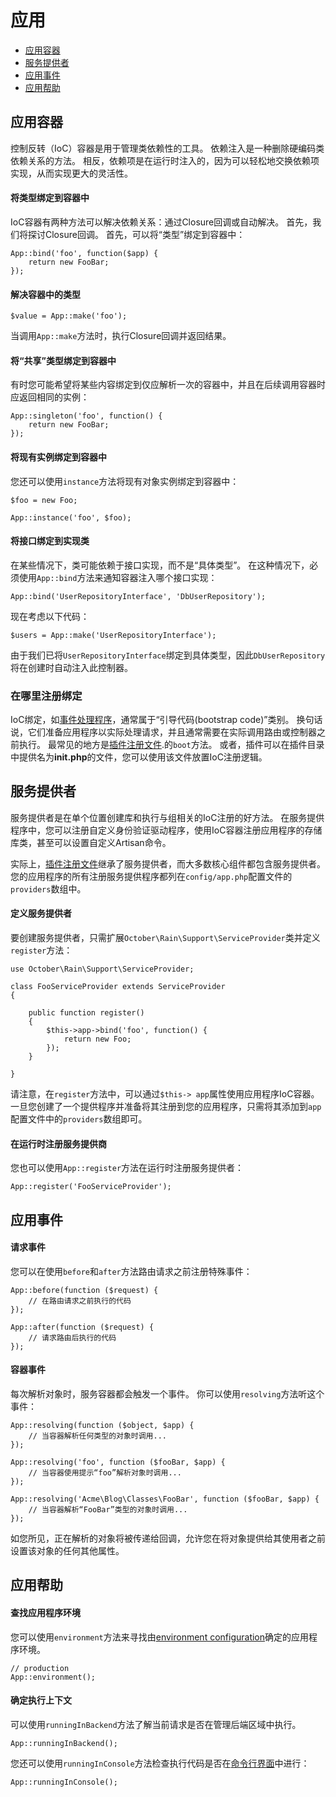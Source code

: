 # 应用

- [应用容器](#app-container)
- [服务提供者](#service-providers)
- [应用事件](#application-events)
- [应用帮助](#application-helpers)

<a name="app-container"></a>
## 应用容器

控制反转（IoC）容器是用于管理类依赖性的工具。 依赖注入是一种删除硬编码类依赖关系的方法。 相反，依赖项是在运行时注入的，因为可以轻松地交换依赖项实现，从而实现更大的灵活性。

#### 将类型绑定到容器中

IoC容器有两种方法可以解决依赖关系：通过Closure回调或自动解决。 首先，我们将探讨Closure回调。 首先，可以将“类型”绑定到容器中：

    App::bind('foo', function($app) {
        return new FooBar;
    });

#### 解决容器中的类型

    $value = App::make('foo');

当调用`App::make`方法时，执行Closure回调并返回结果。

#### 将“共享”类型绑定到容器中

有时您可能希望将某些内容绑定到仅应解析一次的容器中，并且在后续调用容器时应返回相同的实例：

    App::singleton('foo', function() {
        return new FooBar;
    });

#### 将现有实例绑定到容器中

您还可以使用`instance`方法将现有对象实例绑定到容器中：

    $foo = new Foo;

    App::instance('foo', $foo);

#### 将接口绑定到实现类

在某些情况下，类可能依赖于接口实现，而不是“具体类型”。 在这种情况下，必须使用`App::bind`方法来通知容器注入哪个接口实现：

    App::bind('UserRepositoryInterface', 'DbUserRepository');

现在考虑以下代码：

    $users = App::make('UserRepositoryInterface');

由于我们已将`UserRepositoryInterface`绑定到具体类型，因此`DbUserRepository`将在创建时自动注入此控制器。

<a name="where-to-register"></a>
### 在哪里注册绑定

IoC绑定，如[事件处理程序](events)，通常属于“引导代码(bootstrap code)”类别。 换句话说，它们准备应用程序以实际处理请求，并且通常需要在实际调用路由或控制器之前执行。 最常见的地方是[插件注册文件](../plugin/registration#registration-methods).的`boot`方法。 或者，插件可以在插件目录中提供名为**init.php**的文件，您可以使用该文件放置IoC注册逻辑。

<a name="service-providers"></a>
## 服务提供者

服务提供者是在单个位置创建库和执行与组相关的IoC注册的好方法。 在服务提供程序中，您可以注册自定义身份验证驱动程序，使用IoC容器注册应用程序的存储库类，甚至可以设置自定义Artisan命令。

实际上，[插件注册文件](../plugin/registration)继承了服务提供者，而大多数核心组件都包含服务提供者。 您的应用程序的所有注册服务提供程序都列在`config/app.php`配置文件的`providers`数组中。

#### 定义服务提供者

要创建服务提供者，只需扩展`October\Rain\Support\ServiceProvider`类并定义`register`方法：

    use October\Rain\Support\ServiceProvider;

    class FooServiceProvider extends ServiceProvider
    {

        public function register()
        {
            $this->app->bind('foo', function() {
                return new Foo;
            });
        }

    }

请注意，在`register`方法中，可以通过`$this-> app`属性使用应用程序IoC容器。 一旦您创建了一个提供程序并准备将其注册到您的应用程序，只需将其添加到`app`配置文件中的`providers`数组即可。

#### 在运行时注册服务提供商

您也可以使用`App::register`方法在运行时注册服务提供者：

    App::register('FooServiceProvider');

<a name="application-events"></a>
## 应用事件

#### 请求事件

您可以在使用`before`和`after`方法路由请求之前注册特殊事件：

    App::before(function ($request) {
        // 在路由请求之前执行的代码
    });

    App::after(function ($request) {
        // 请求路由后执行的代码
    });

#### 容器事件

每次解析对象时，服务容器都会触发一个事件。 你可以使用`resolving`方法听这个事件：

    App::resolving(function ($object, $app) {
        // 当容器解析任何类型的对象时调用...
    });

    App::resolving('foo', function ($fooBar, $app) {
        // 当容器使用提示“foo”解析对象时调用...
    });

    App::resolving('Acme\Blog\Classes\FooBar', function ($fooBar, $app) {
        // 当容器解析“FooBar”类型的对象时调用...
    });

如您所见，正在解析的对象将被传递给回调，允许您在将对象提供给其使用者之前设置该对象的任何其他属性。

<a name="application-helpers"></a>
## 应用帮助

#### 查找应用程序环境

您可以使用`environment`方法来寻找由[environment configuration](../setup/configuration#environment-config)确定的应用程序环境。

    // production
    App::environment();

#### 确定执行上下文

可以使用`runningInBackend`方法了解当前请求是否在管理后端区域中执行。

    App::runningInBackend();

您还可以使用`runningInConsole`方法检查执行代码是否在[命令行界面](../console/commands)中进行：

    App::runningInConsole();
